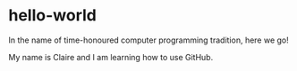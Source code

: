 # hello-world
In the name of time-honoured computer programming tradition, here we go!

My name is Claire and I am learning how to use GitHub. 
